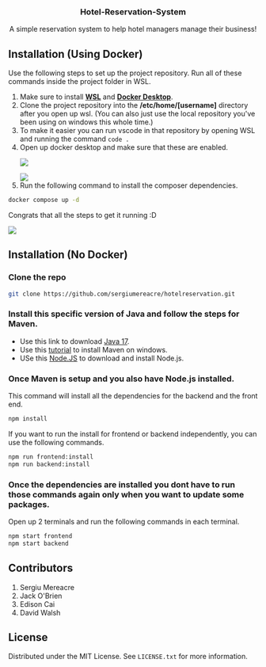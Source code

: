 <h3 align="center">Hotel-Reservation-System</h3>

  <p align="center">
    A simple reservation system to help hotel managers manage their business!
    <br />
  </p>

## Installation (Using Docker)

Use the following steps to set up the project repository. Run all of these commands inside the project folder in WSL.

1. Make sure to install <a href="https://learn.microsoft.com/en-us/windows/wsl/install">**WSL**</a> and <a href="https://www.docker.com/">**Docker Desktop**</a>.
2. Clone the project repository into the **/etc/home/[username]** directory after you open up wsl. (You can also just use the local repository you've been using on windows this whole time.)
3. To make it easier you can run vscode in that repository by opening WSL and running the command ```code .```
4. Open up docker desktop and make sure that these are enabled. <p><img src="https://i.ibb.co/ckJpCtf/Docker-Desktop-hi-Dg-Tax0-WD.png"/></p> <img src="https://i.ibb.co/9GmZT73/Docker-Desktop-k-BB1ud-Hh-W6.png"/>
5. Run the following command to install the composer dependencies. 
``` bash
docker compose up -d
```
Congrats that all the steps to get it running :D
<p><img src="https://i.imgur.com/gzg6ffg.png"/></p>


## Installation (No Docker)

### Clone the repo
```sh
git clone https://github.com/sergiumereacre/hotelreservation.git
```
### Install this specific version of Java and follow the steps for Maven.
- Use this link to download [Java 17](https://www.oracle.com/java/technologies/javase/jdk17-archive-downloads.html).
- Use this [tutorial](https://phoenixnap.com/kb/install-maven-windows) to install Maven on windows.
- USe this [Node.JS](https://nodejs.org/en/download/current) to download and install Node.js.

### Once Maven is setup and you also have Node.js installed.
This command will install all the dependencies for the backend and the front end.
```sh	
npm install
```

If you want to run the install for frontend or backend independently, you can use the following commands.
```sh
npm run frontend:install
npm run backend:install
```

### Once the dependencies are installed you dont have to run those commands again only when you want to update some packages.
Open up 2 terminals and run the following commands in each terminal.
```sh
npm start frontend
npm start backend
```


## Contributors
1. Sergiu Mereacre
2. Jack O'Brien
3. Edison Cai
4. David Walsh


## License
Distributed under the MIT License. See `LICENSE.txt` for more information.